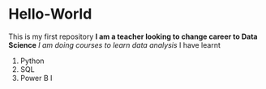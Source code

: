 # Hello-World
This is my first repository
**I am a teacher looking to change career to Data Science**
*I am doing courses to learn data analysis*
I have learnt
1. Python
2. SQL
3. Power B I
